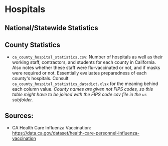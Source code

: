 # Hospitals

## National/Statewide Statistics

## County Statistics

* `ca_county_hospital_statistics.csv`: Number of hospitals as well as their working staff, contractors, and students for each county in California. Also notes whether these staff were flu-vaccinated or not, and if masks were required or not. Essentially evaluates preparedness of each county's hospitals. Consult `ca_county_hospital_statistics_datadict.xlsx` for the meaning behind each column value. *County names are given not FIPS codes,
so this table might have to be joined with the FIPS code csv file in the `us` subfolder.*


## Sources:

* CA Health Care Influenza Vaccination: https://data.ca.gov/dataset/health-care-personnel-influenza-vaccination
